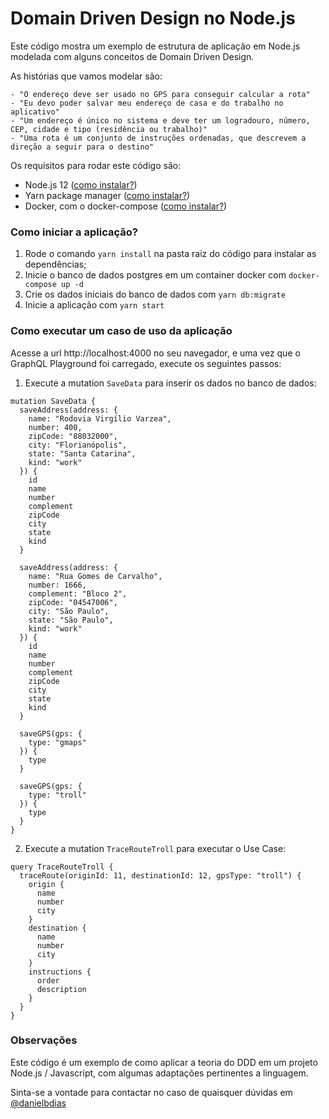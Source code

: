# Domain Driven Design no Node.js

Este código mostra um exemplo de estrutura de aplicação em Node.js modelada com alguns conceitos de Domain Driven Design.

As histórias que vamos modelar são:

````
- "O endereço deve ser usado no GPS para conseguir calcular a rota"
- "Eu devo poder salvar meu endereço de casa e do trabalho no aplicativo"
- "Um endereço é único no sistema e deve ter um logradouro, número, CEP, cidade e tipo (residência ou trabalho)"
- "Uma rota é um conjunto de instruções ordenadas, que descrevem a direção a seguir para o destino"

````

Os requisitos para rodar este código são:
- Node.js 12 ([como instalar?](https://github.com/backend-br/como-instalar-xyz/tree/master/tutoriais/nodejs))
- Yarn package manager ([como instalar?](https://yarnpkg.com/pt-BR/docs/install#alternatives-stable))
- Docker, com o docker-compose ([como instalar?](https://github.com/backend-br/como-instalar-xyz/tree/master/tutoriais/docker))

### Como iniciar a aplicação?

1. Rode o comando `yarn install` na pasta raiz do código para instalar as dependências;
2. Inicie o banco de dados postgres em um container docker com `docker-compose up -d`
3. Crie os dados iniciais do banco de dados com `yarn db:migrate`
4. Inicie a aplicação com `yarn start`

### Como executar um caso de uso da aplicação

Acesse a url http://localhost:4000 no seu navegador, e uma vez que o GraphQL Playground foi carregado, execute os seguintes passos:

1. Execute a mutation `SaveData` para inserir os dados no banco de dados:

````
mutation SaveData {
  saveAddress(address: {
    name: "Rodovia Virgílio Varzea",
    number: 400,
    zipCode: "88032000",
    city: "Florianópolis",
    state: "Santa Catarina",
    kind: "work"
  }) {
    id
    name
    number
    complement
    zipCode
    city
    state
    kind
  }

  saveAddress(address: {
    name: "Rua Gomes de Carvalho",
    number: 1666,
    complement: "Bloco 2",
    zipCode: "04547006",
    city: "São Paulo",
    state: "São Paulo",
    kind: "work"
  }) {
    id
    name
    number
    complement
    zipCode
    city
    state
    kind
  }

  saveGPS(gps: {
    type: "gmaps"
  }) {
    type
  }

  saveGPS(gps: {
    type: "troll"
  }) {
    type
  }
}

````

2. Execute a mutation `TraceRouteTroll` para executar o Use Case:

```
query TraceRouteTroll {
  traceRoute(originId: 11, destinationId: 12, gpsType: "troll") {
    origin {
      name
      number
      city
    }
    destination {
      name
      number
      city
    }
    instructions {
      order
      description
    }
  }
}
```

### Observações

Este código é um exemplo de como aplicar a teoria do DDD em um projeto Node.js / Javascript, com algumas adaptações pertinentes a linguagem.

Sinta-se a vontade para contactar no caso de quaisquer dúvidas em [@danielbdias](https://twitter.com/danielbdias)
